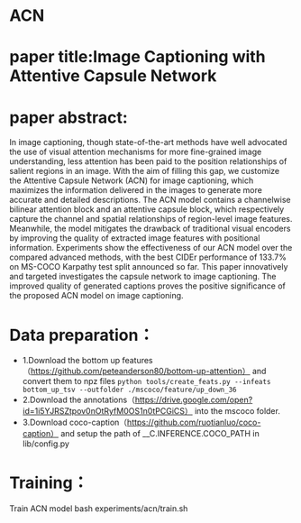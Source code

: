 # ACN
# paper title:Image Captioning with Attentive Capsule Network
# paper abstract:
In image captioning, though state-of-the-art methods have well advocated the use of visual attention mechanisms for more fine-grained image understanding, less attention has been paid to the position relationships of salient regions in an image. With
the aim of filling this gap, we customize the Attentive Capsule Network (ACN) for image captioning, which maximizes the information delivered in the images to generate more accurate and detailed descriptions. The ACN model contains a channelwise bilinear attention block and an attentive capsule block, which respectively capture the channel
and spatial relationships of region-level image features. Meanwhile, the model mitigates the drawback of traditional visual encoders by improving the quality of extracted image features with positional information. Experiments show the effectiveness of our ACN model over the compared advanced methods, with the best CIDEr performance
of 133.7% on MS-COCO Karpathy test split announced so far. This paper innovatively and targeted investigates the capsule network to image captioning. The improved quality of generated captions proves the positive significance of the proposed ACN model on image captioning.

# Data preparation：
* 1.Download the bottom up features（https://github.com/peteanderson80/bottom-up-attention） and convert them to npz files
```python tools/create_feats.py --infeats bottom_up_tsv --outfolder ./mscoco/feature/up_down_36```
* 2.Download the annotations（https://drive.google.com/open?id=1i5YJRSZtpov0nOtRyfM0OS1n0tPCGiCS） into the mscoco folder.
* 3.Download coco-caption（https://github.com/ruotianluo/coco-caption） and setup the path of __C.INFERENCE.COCO_PATH in lib/config.py


# Training：
Train ACN model
bash experiments/acn/train.sh
